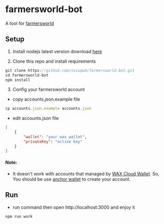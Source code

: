 # farmersworld-bot
A tool for [farmersworld](https://play.farmersworld.io/)


## Setup
1. Install nodejs latest version download
[here](https://nodejs.org/en/download/current/)

2. Clone this repo and install requirements
```js
git clone https://github.com/txiuqw4/farmersworld-bot.git
cd farmersworld-bot
npm install
```

3. Config your farmersworld account
- copy accounts.json.example file
```js
cp accounts.json.example accounts.json
```
- edit accounts.json file
```json
[
    {
        "wallet": "your wax wallet",
        "privateKey": "active key"
    }
]
```
#### Note:
- It doesn't work with accounts that managed by [WAX Cloud Wallet](https://wallet.wax.io/). So, You should be use [anchor wallet](https://greymass.com/anchor/) to create your account.
## Run
- run command then open http://localhost:3000 and enjoy it
```js
npm run work
```
